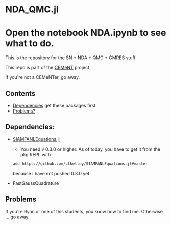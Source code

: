 # NDA_QMC.jl
# Open the notebook __NDA.ipynb__ to see what to do.

This is the repository for the SN + NDA + QMC + GMRES stuff

This repo is part of the [CEMeNT](https://cement-psaap.github.io) project

If you're not a CEMeNTer, go away.

## Contents

- [Dependencies](#Dependencies) get these packages first
- [Problems?](#Problems)


## Dependencies:
- [SIAMFANLEquations.jl](https://github.com/ctkelley/SIAMFANLEquations.jl)
  - You need v 0.3.0 or higher. As of today, you have to get it from the pkg REPL with 
  
  ```add https://github.com/ctkelley/SIAMFANLEquations.jl#master```
  
     because I have not pushed 0.3.0 yet.

- FastGaussQuadrature

## Problems
If you're Ryan or one of this students, you know how to find me. Otherwise ... go away.
